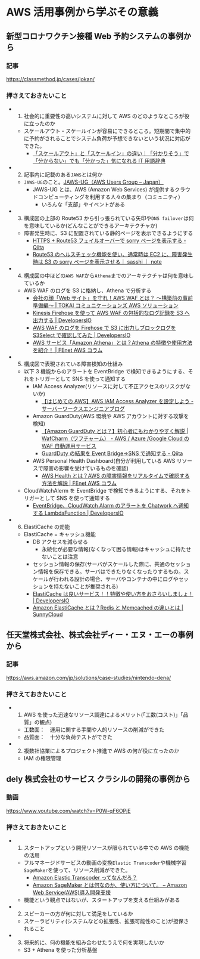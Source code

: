 # AWS 活用事例から学ぶその意義

## 新型コロナワクチン接種 Web 予約システムの事例から

### 記事

https://classmethod.jp/cases/jokan/

### 押さえておきたいこと

-   1. 社会的に重要性の高いシステムに対して AWS のどのようなところが役に立ったのか
    -   スケールアウト・スケールインが容易にできるところ。短期間で集中的に予約がされることでシステム負荷が予想できないという状況に対応ができた。
        -   [「スケールアウト」と「スケールイン」の違い｜「分かりそう」で「分からない」でも「分かった」気になれる IT 用語辞典](https://wa3.i-3-i.info/diff542system.html)
-   2. 記事内に記載のある`JAWS`とは何か
    -   `JAWS-UG`のこと。[JAWS-UG（AWS Users Group – Japan）](https://jaws-ug.jp/)
        -   JAWS-UG とは、AWS (Amazon Web Services) が提供するクラウドコンピューティングを利用する人々の集まり（コミュニティ）
            -   いろんな「支部」やイベントがある
-   3. 構成図の上部の Route53 から引っ張られている矢印や`DNS failover`は何を意味しているか(どんなことができるアーキテクチャか)
    -   障害発生時に、S3 に配置されている静的ページを表示できるようにする
        -   [HTTPS + Route53 フェイルオーバーで sorry ページを表示する - Qiita](https://qiita.com/t_okkan/items/edf531aac8cfe2ff41ab)
        -   [Route53 のヘルスチェック機能を使い、通常時は EC2 に、障害発生時は S3 の sorry ページを表示させる｜ sasshi ｜ note](https://note.com/sasshiii/n/n49e9292a1107)
-   4. 構成図の中ほどの`AWS WAF`から`Athena`までのアーキテクチャは何を意味しているか
    -   AWS WAF のログを S3 に格納し、Athena で分析する
        -   [会社の顔「Web サイト」を守れ！AWS WAF とは？ ～構築前の事前準備編～ | TOKAI コミュニケーションズ AWS ソリューション](https://www.cloudsolution.tokai-com.co.jp/white-paper/2021/0928-256.html#anc-01)
        -   [Kinesis Firehose を使って AWS WAF の包括的なログ記録を S3 へ出力する | DevelopersIO](https://dev.classmethod.jp/articles/kinesis-firehose-aws-waf-logging-s3/)
        -   [AWS WAF のログを Firehose で S3 に出力しブロックログを S3Select で確認してみた | DevelopersIO](https://dev.classmethod.jp/articles/awf-waf-comprehensive-logging/)
        -   [AWS サービス「Amazon Athena」とは？Athena の特徴や使用方法を紹介！ | FEnet AWS コラム](https://www.fenet.jp/aws/column/aws-beginner/301/)
-   5. 構成図で表現されている障害検知の仕組み
    -   以下 3 機能からのアラートを EventBridge で検知できるようにする、それをトリガーとして SNS を使って通知する
        -   IAM Access Analyzer(リソースに対して不正アクセスのリスクがないか)
            -   [【はじめての AWS】AWS IAM Access Analyzer を設定しよう - サーバーワークスエンジニアブログ](https://blog.serverworks.co.jp/tech/2020/07/01/iam_access_analyzer-2/)
        -   Amazon GuardDuty(AWS 環境や AWS アカウントに対する攻撃を検知)
            -   [【Amazon GuardDuty とは？】初心者にもわかりやすく解説 | WafCharm（ワフチャーム） - AWS / Azure /Google Cloud の WAF 自動運用サービス](https://www.wafcharm.com/blog/amazon-guardduty-for-beginners/)
            -   [GuardDuty の結果を Event Bridge→SNS で通知する - Qiita](https://qiita.com/Y-Suzaki/items/72ffb2b94fb2faed3ae1)
        -   AWS Personal Health Dashboard(自分が利用している AWS リソースで障害の影響を受けているものを確認)
            -   [AWS Health とは？AWS の障害情報をリアルタイムで確認する方法を解説 | FEnet AWS コラム](https://www.fenet.jp/aws/column/technique/1113/)
    -   CloudWatchAlerm を EventBridge で検知できるようにする、それをトリガーとして SNS を使って通知する
        -   [EventBridge、CloudWatch Alarm のアラートを Chatwork へ通知する LambdaFunction | DevelopersIO](https://dev.classmethod.jp/articles/notify-chatwork-lambda/)
-   6. ElastiCache の効能
    -   ElastiCache = キャッシュ機能
        -   DB アクセスを減らせる
            -   永続化が必要な情報(なくなって困る情報)はキャッシュに持たせないことは注意
        -   セッション情報の保存(サーバがスケールした際に、共通のセッション情報を保存できる。サーバはできたりなくなったりするもの。スケールが行われる設計の場合、サーバやコンテナの中にログやセッションを持たないことが推奨される)
        -   [ElastiCache は良いサービス！！特徴や使い方をおさらいしましょ！ | DevelopersIO](https://dev.classmethod.jp/articles/elasticache-is-very-good-lets-review/)
        -   [Amazon ElastiCache とは？Redis と Memcached の違いとは | SunnyCloud](https://www.sunnycloud.jp/column/20210428-01/)

## 任天堂株式会社、株式会社ディー・エヌ・エーの事例から

### 記事

https://aws.amazon.com/jp/solutions/case-studies/nintendo-dena/

### 押さえておきたいこと

-   1. AWS を使った迅速なリソース調達によるメリット(「工数(コスト)」「品質」の観点)
    -   工数面：　運用に関する手間や人的リソースの削減ができた
    -   品質面：　十分な負荷テストができた
-   2. 複数社協業によるプロジェクト推進で AWS の何が役に立ったのか
    -   IAM の権限管理

## dely 株式会社のサービス クラシルの開発の事例から

### 動画

https://www.youtube.com/watch?v=P0W-qF6OPjE

### 押さえておきたいこと

-   1. スタートアップという開発リソースが限られている中での AWS の機能の活用
    -   フルマネージドサービスの動画の変換`Elastic Transcoder`や機械学習`SageMaker`を使って、リソース削減ができた。
        -   [Amazon Elastic Transcoder ってなんだろ？](https://zenn.dev/mn87/articles/34e69232b80256)
        -   [Amazon SageMaker とは何なのか、使い方について。 – Amazon Web Service(AWS)導入開発支援](https://www.acrovision.jp/service/aws/?p=1237)
    -   機能という観点ではないが、スタートアップを支える仕組みがある
-   2. スピーカーの方が何に対して満足をしているか
    -   スケーラビリティ(システムなどの拡張性、拡張可能性のこと)が担保されること
-   3. 将来的に、何の機能を組み合わせたうえで何を実現したいか
    -   S3 + Athena を使った分析基盤
